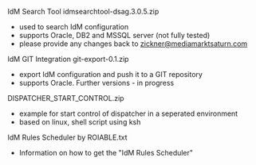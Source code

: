 IdM Search Tool idmsearchtool-dsag.3.0.5.zip
* used to search IdM configuration
* supports Oracle, DB2 and MSSQL server (not fully tested)
* please provide any changes back to zickner@mediamarktsaturn.com

IdM GIT Integration git-export-0.1.zip
* export IdM configuration and push it to a GIT repository
* supports Oracle. Further versions - in progress

DISPATCHER_START_CONTROL.zip
* example for start control of dispatcher in a seperated environment
* based on linux, shell script using ksh

IdM Rules Scheduler by ROIABLE.txt
* Information on how to get the "IdM Rules Scheduler"
